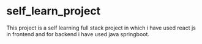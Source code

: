 # self_learn_project
This project is a self learning full stack project in which i have used react js in frontend and for backend i have used java springboot.
